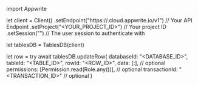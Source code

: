 import Appwrite

let client = Client()
    .setEndpoint("https://<REGION>.cloud.appwrite.io/v1") // Your API Endpoint
    .setProject("<YOUR_PROJECT_ID>") // Your project ID
    .setSession("") // The user session to authenticate with

let tablesDB = TablesDB(client)

let row = try await tablesDB.updateRow(
    databaseId: "<DATABASE_ID>",
    tableId: "<TABLE_ID>",
    rowId: "<ROW_ID>",
    data: [:], // optional
    permissions: [Permission.read(Role.any())], // optional
    transactionId: "<TRANSACTION_ID>" // optional
)

